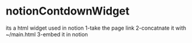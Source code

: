 # notionContdownWidget
its a html widget used in notion
1-take the page link 
2-concatnate it with ~/main.html
3-embed it in notion 
